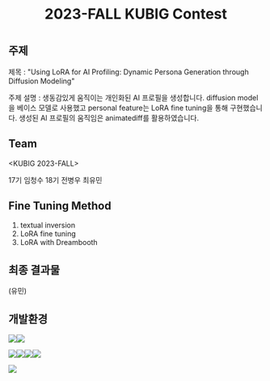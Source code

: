 
<h1 align="center"> 
2023-FALL KUBIG Contest
<h1/>

## 주제

제목 : "Using LoRA for AI Profiling: Dynamic Persona Generation through Diffusion Modeling"

주제 설명 : 생동감있게 움직이는 개인화된 AI 프로필을 생성합니다. diffusion model을 베이스 모델로 사용했고 personal feature는 LoRA fine tuning을 통해 구현했습니다. 생성된 AI 프로필의 움직임은 animatediff를 활용하였습니다.

## Team

<KUBIG 2023-FALL> 

17기 임청수 18기 전병우 최유민

## Fine Tuning Method

1. textual inversion
2. LoRA fine tuning
3. LoRA with Dreambooth

## 최종 결과물

(유민)

## 개발환경
<img src="https://img.shields.io/badge/Google Colab-F9AB00?style=for-the-badge&logo=Google Colab&logoColor=white"><img src="https://img.shields.io/badge/Visual Studio Code-007ACC?style=for-the-badge&logo=Visual Studio Code&logoColor=white">

<img src="https://img.shields.io/badge/Gradio-FF4B4B?style=for-the-badge&logo=Streamlit&logoColor=white"><img src="https://img.shields.io/badge/Python-3776AB?style=for-the-badge&logo=Python&logoColor=white"><img src="https://img.shields.io/badge/Jupyter-F37626?style=for-the-badge&logo=Jupyter&logoColor=white"><img src="https://img.shields.io/badge/PyTorch-EE4C2C?style=for-the-badge&logo=PyTorch&logoColor=white">

<img src="https://img.shields.io/badge/Git-F05032?style=for-the-badge&logo=Git&logoColor=white">


  
  
